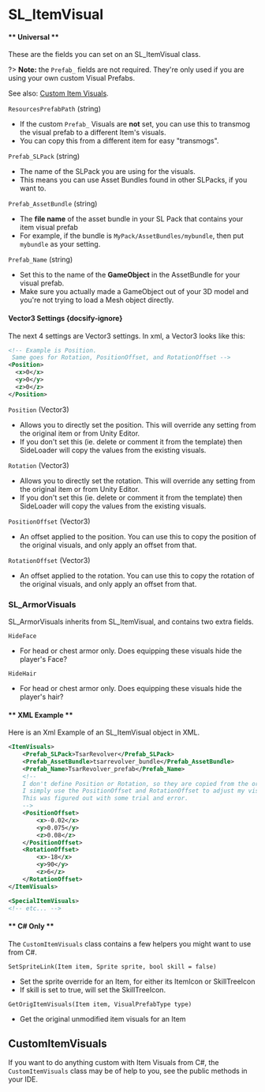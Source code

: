 # SL_ItemVisual

<!-- tabs:start -->
#### ** Universal **

These are the fields you can set on an SL_ItemVisual class.

?> <b>Note:</b> the `Prefab_` fields are not required. They're only used if you are using your own custom Visual Prefabs.

See also: [Custom Item Visuals](Guides/ItemVisuals.md).

`ResourcesPrefabPath` (string)
* If the custom `Prefab_` Visuals are <b>not</b> set, you can use this to transmog the visual prefab to a different Item's visuals.
* You can copy this from a different item for easy "transmogs".

`Prefab_SLPack` (string)
* The name of the SLPack you are using for the visuals.
* This means you can use Asset Bundles found in other SLPacks, if you want to.

`Prefab_AssetBundle` (string)
* The <b>file name</b> of the asset bundle in your SL Pack that contains your item visual prefab
* For example, if the bundle is `MyPack/AssetBundles/mybundle`, then put `mybundle` as your setting.

`Prefab_Name` (string)
* Set this to the name of the <b>GameObject</b> in the AssetBundle for your visual prefab.
* Make sure you actually made a GameObject out of your 3D model and you're not trying to load a Mesh object directly.

#### Vector3 Settings {docsify-ignore}

The next 4 settings are Vector3 settings. In xml, a Vector3 looks like this:
```xml
<!-- Example is Position. 
 Same goes for Rotation, PositionOffset, and RotationOffset -->
<Position> 
  <x>0</x>
  <y>0</y>
  <z>0</z>
</Position>
```

`Position` (Vector3)
* Allows you to directly set the position. This will override any setting from the original item or from Unity Editor.
* If you don't set this (ie. delete or comment it from the template) then SideLoader will copy the values from the existing visuals.

`Rotation` (Vector3)
* Allows you to directly set the rotation. This will override any setting from the original item or from Unity Editor.
* If you don't set this (ie. delete or comment it from the template) then SideLoader will copy the values from the existing visuals.

`PositionOffset` (Vector3)
* An offset applied to the position. You can use this to copy the position of the original visuals, and only apply an offset from that.

`RotationOffset` (Vector3)
* An offset applied to the rotation. You can use this to copy the rotation of the original visuals, and only apply an offset from that.

### SL_ArmorVisuals
SL_ArmorVisuals inherits from SL_ItemVisual, and contains two extra fields.

`HideFace`
* For head or chest armor only. Does equipping these visuals hide the player's Face?

`HideHair`
* For head or chest armor only. Does equipping these visuals hide the player's hair?

#### ** XML Example **
Here is an Xml Example of an SL_ItemVisual object in XML.

```xml
<ItemVisuals>
    <Prefab_SLPack>TsarRevolver</Prefab_SLPack>
    <Prefab_AssetBundle>tsarrevolver_bundle</Prefab_AssetBundle>
    <Prefab_Name>TsarRevolver_prefab</Prefab_Name>
    <!-- 
    I don't define Position or Rotation, so they are copied from the original.
	I simply use the PositionOffset and RotationOffset to adjust my visuals slightly.
	This was figured out with some trial and error.
    -->
    <PositionOffset>
        <x>-0.02</x>
        <y>0.075</y>
        <z>0.08</z>
    </PositionOffset>
    <RotationOffset>
        <x>-18</x>
        <y>90</y>
        <z>6</z>
    </RotationOffset>
</ItemVisuals>

<SpecialItemVisuals>
<!-- etc... -->
```

#### ** C# Only **

The `CustomItemVisuals` class contains a few helpers you might want to use from C#.

`SetSpriteLink(Item item, Sprite sprite, bool skill = false)`
* Set the sprite override for an Item, for either its ItemIcon or SkillTreeIcon
* If skill is set to true, will set the SkillTreeIcon.

`GetOrigItemVisuals(Item item, VisualPrefabType type)`
* Get the original unmodified item visuals for an Item

<!-- tabs:end -->

## CustomItemVisuals

If you want to do anything custom with Item Visuals from C#, the `CustomItemVisuals` class may be of help to you, see the public methods in your IDE.